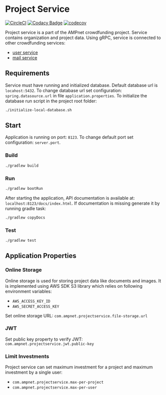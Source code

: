 # Project Service

[![CircleCI](https://circleci.com/gh/AMPnet/project-service/tree/master.svg?style=svg&circle-token=314ec3a03b6c8111c15e7fde04a01f6d387f28bc)](https://circleci.com/gh/AMPnet/project-service/tree/master) [![Codacy Badge](https://api.codacy.com/project/badge/Grade/aae9cf1e57cc4f9ba2aae440c23f2832)](https://www.codacy.com?utm_source=github.com&amp;utm_medium=referral&amp;utm_content=AMPnet/project-service&amp;utm_campaign=Badge_Grade) [![codecov](https://codecov.io/gh/AMPnet/project-service/branch/master/graph/badge.svg)](https://codecov.io/gh/AMPnet/project-service)

Project service is a part of the AMPnet crowdfunding project. Service contains organization and project data. 
Using gRPC, service is connected to other crowdfunding services:

* [user service](https://github.com/AMPnet/user-service)
* [mail service](https://github.com/AMPnet/mail-service)

## Requirements

Service must have running and initialized database. Default database url is `locahost:5432`.
To change database url set configuration: `spring.datasource.url` in file `application.properties`.
To initialize the database run script in the project root folder:

```sh
./initialize-local-database.sh
```

## Start

Application is running on port: `8123`. To change default port set configuration: `server.port`.

### Build

```sh
./gradlew build
```

### Run

```sh
./gradlew bootRun
```

After starting the application, API documentation is available at: `localhost:8123/docs/index.html`.
If documentation is missing generate it by running gradle task:

```sh
./gradlew copyDocs
```

### Test

```sh
./gradlew test
```

## Application Properties

### Online Storage

Online storage is used for storing project data like documents and images. It is implemented using AWS SDK S3 library which relies on following environment variables:

* `AWS_ACCESS_KEY_ID`
* `AWS_SECRET_ACCESS_KEY`

Set online storage URL: `com.ampnet.projectservice.file-storage.url`

### JWT

Set public key property to verify JWT: `com.ampnet.projectservice.jwt.public-key`

### Limit Investments

Project service can set maximum investment for a project and maximum investment by a single user:

* `com.ampnet.projectservice.max-per-project`
* `com.ampnet.projectservice.max-per-user`
